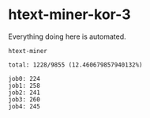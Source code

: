 # htext-miner-kor-3

Everything doing here is automated.

```
htext-miner

total: 1228/9855 (12.460679857940132%)

job0: 224
job1: 258
job2: 241
job3: 260
job4: 245
```